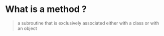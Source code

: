 # What is a method ?

> a subroutine that is exclusively associated either with a class or with an object
